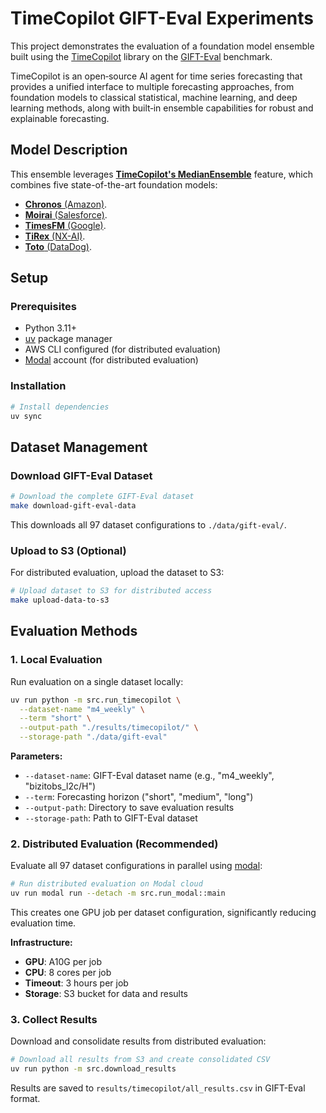 # TimeCopilot GIFT-Eval Experiments

This project demonstrates the evaluation of a foundation model ensemble built using the [TimeCopilot](https://timecopilot.dev) library on the [GIFT-Eval](https://huggingface.co/spaces/Salesforce/GIFT-Eval) benchmark.

TimeCopilot is an open‑source AI agent for time series forecasting that provides a unified interface to multiple forecasting approaches, from foundation models to classical statistical, machine learning, and deep learning methods, along with built‑in ensemble capabilities for robust and explainable forecasting.

## Model Description

This ensemble leverages [**TimeCopilot's MedianEnsemble**](https://timecopilot.dev/api/models/ensembles/#timecopilot.models.ensembles.median.MedianEnsemble) feature, which combines five state-of-the-art foundation models:

- [**Chronos** (Amazon)](https://timecopilot.dev/api/models/foundational/models/#timecopilot.models.foundational.chronos.Chronos).
- [**Moirai** (Salesforce)](https://timecopilot.dev/api/models/foundational/models/#timecopilot.models.foundational.moirai.Moirai).
- [**TimesFM** (Google)](https://timecopilot.dev/api/models/foundational/models/#timecopilot.models.foundational.timesfm.TimesFM).
- [**TiRex** (NX-AI)](https://timecopilot.dev/api/models/foundational/models/#timecopilot.models.foundational.tirex.TiRex).
- [**Toto** (DataDog)](https://timecopilot.dev/api/models/foundational/models/#timecopilot.models.foundational.toto.Toto).


## Setup

### Prerequisites
- Python 3.11+
- [uv](https://docs.astral.sh/uv/) package manager
- AWS CLI configured (for distributed evaluation)
- [Modal](https://modal.com/) account (for distributed evaluation)

### Installation

```bash
# Install dependencies
uv sync
```

## Dataset Management

### Download GIFT-Eval Dataset

```bash
# Download the complete GIFT-Eval dataset
make download-gift-eval-data
```

This downloads all 97 dataset configurations to `./data/gift-eval/`.

### Upload to S3 (Optional)

For distributed evaluation, upload the dataset to S3:

```bash
# Upload dataset to S3 for distributed access
make upload-data-to-s3
```

## Evaluation Methods

### 1. Local Evaluation

Run evaluation on a single dataset locally:

```bash
uv run python -m src.run_timecopilot \
  --dataset-name "m4_weekly" \
  --term "short" \
  --output-path "./results/timecopilot/" \
  --storage-path "./data/gift-eval"
```

**Parameters:**
- `--dataset-name`: GIFT-Eval dataset name (e.g., "m4_weekly", "bizitobs_l2c/H")
- `--term`: Forecasting horizon ("short", "medium", "long")
- `--output-path`: Directory to save evaluation results
- `--storage-path`: Path to GIFT-Eval dataset

### 2. Distributed Evaluation (Recommended)

Evaluate all 97 dataset configurations in parallel using [modal](https://modal.com/):

```bash
# Run distributed evaluation on Modal cloud
uv run modal run --detach -m src.run_modal::main
```

This creates one GPU job per dataset configuration, significantly reducing evaluation time.

**Infrastructure:**
- **GPU**: A10G per job
- **CPU**: 8 cores per job  
- **Timeout**: 3 hours per job
- **Storage**: S3 bucket for data and results

### 3. Collect Results

Download and consolidate results from distributed evaluation:

```bash
# Download all results from S3 and create consolidated CSV
uv run python -m src.download_results
```

Results are saved to `results/timecopilot/all_results.csv` in GIFT-Eval format.